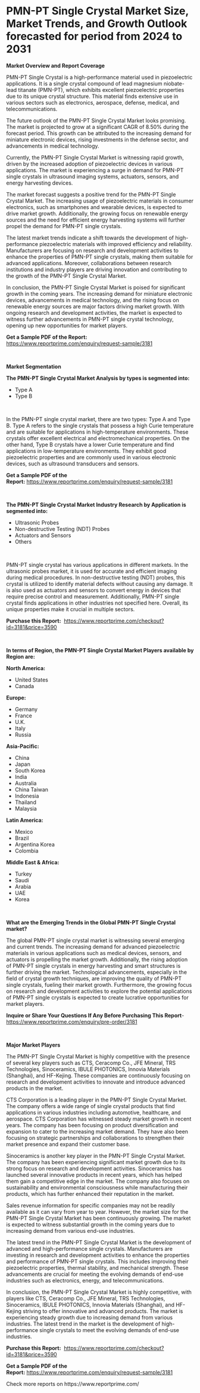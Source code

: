 <p><h1>PMN-PT Single Crystal Market Size, Market Trends, and Growth Outlook forecasted for period from 2024 to 2031</h1></p><p><strong>Market Overview and Report Coverage</strong></p>
<p><p>PMN-PT Single Crystal is a high-performance material used in piezoelectric applications. It is a single crystal compound of lead magnesium niobate-lead titanate (PMN-PT), which exhibits excellent piezoelectric properties due to its unique crystal structure. This material finds extensive use in various sectors such as electronics, aerospace, defense, medical, and telecommunications.</p><p>The future outlook of the PMN-PT Single Crystal Market looks promising. The market is projected to grow at a significant CAGR of 8.50% during the forecast period. This growth can be attributed to the increasing demand for miniature electronic devices, rising investments in the defense sector, and advancements in medical technology.</p><p>Currently, the PMN-PT Single Crystal Market is witnessing rapid growth, driven by the increased adoption of piezoelectric devices in various applications. The market is experiencing a surge in demand for PMN-PT single crystals in ultrasound imaging systems, actuators, sensors, and energy harvesting devices.</p><p>The market forecast suggests a positive trend for the PMN-PT Single Crystal Market. The increasing usage of piezoelectric materials in consumer electronics, such as smartphones and wearable devices, is expected to drive market growth. Additionally, the growing focus on renewable energy sources and the need for efficient energy harvesting systems will further propel the demand for PMN-PT single crystals.</p><p>The latest market trends indicate a shift towards the development of high-performance piezoelectric materials with improved efficiency and reliability. Manufacturers are focusing on research and development activities to enhance the properties of PMN-PT single crystals, making them suitable for advanced applications. Moreover, collaborations between research institutions and industry players are driving innovation and contributing to the growth of the PMN-PT Single Crystal Market.</p><p>In conclusion, the PMN-PT Single Crystal Market is poised for significant growth in the coming years. The increasing demand for miniature electronic devices, advancements in medical technology, and the rising focus on renewable energy sources are major factors driving market growth. With ongoing research and development activities, the market is expected to witness further advancements in PMN-PT single crystal technology, opening up new opportunities for market players.</p></p>
<p><strong>Get a Sample PDF of the Report:</strong> <a href="https://www.reportprime.com/enquiry/request-sample/3181">https://www.reportprime.com/enquiry/request-sample/3181</a></p>
<p>&nbsp;</p>
<p><strong>Market Segmentation</strong></p>
<p><strong>The PMN-PT Single Crystal Market Analysis by types is segmented into:</strong></p>
<p><ul><li>Type A</li><li>Type B</li></ul></p>
<p>&nbsp;</p>
<p><p>In the PMN-PT single crystal market, there are two types: Type A and Type B. Type A refers to the single crystals that possess a high Curie temperature and are suitable for applications in high-temperature environments. These crystals offer excellent electrical and electromechanical properties. On the other hand, Type B crystals have a lower Curie temperature and find applications in low-temperature environments. They exhibit good piezoelectric properties and are commonly used in various electronic devices, such as ultrasound transducers and sensors.</p></p>
<p><strong>Get a Sample PDF of the Report:</strong>&nbsp;<a href="https://www.reportprime.com/enquiry/request-sample/3181">https://www.reportprime.com/enquiry/request-sample/3181</a></p>
<p>&nbsp;</p>
<p><strong>The PMN-PT Single Crystal Market Industry Research by Application is segmented into:</strong></p>
<p><ul><li>Ultrasonic Probes</li><li>Non-destructive Testing (NDT) Probes</li><li>Actuators and Sensors</li><li>Others</li></ul></p>
<p>&nbsp;</p>
<p><p>PMN-PT single crystal has various applications in different markets. In the ultrasonic probes market, it is used for accurate and efficient imaging during medical procedures. In non-destructive testing (NDT) probes, this crystal is utilized to identify material defects without causing any damage. It is also used as actuators and sensors to convert energy in devices that require precise control and measurement. Additionally, PMN-PT single crystal finds applications in other industries not specified here. Overall, its unique properties make it crucial in multiple sectors.</p></p>
<p><strong>Purchase this Report:</strong>&nbsp; <a href="https://www.reportprime.com/checkout?id=3181&price=3590">https://www.reportprime.com/checkout?id=3181&price=3590</a></p>
<p>&nbsp;</p>
<p><strong>In terms of Region, the PMN-PT Single Crystal Market Players available by Region are:</strong></p>
<p>
    <p> <strong> North America: </strong>
        <ul>
            <li>United States</li>
            <li>Canada</li>
        </ul>
        </p> 
    <p> <strong> Europe: </strong>
        <ul>
            <li>Germany</li>
            <li>France</li>
            <li>U.K.</li>
            <li>Italy</li>
            <li>Russia</li>
        </ul>
        </p> 
    <p> <strong> Asia-Pacific: </strong>
        <ul>
            <li>China</li>
            <li>Japan</li>
            <li>South Korea</li>
            <li>India</li>
            <li>Australia</li>
            <li>China Taiwan</li>
            <li>Indonesia</li>
            <li>Thailand</li>
            <li>Malaysia</li>
        </ul>
        </p> 
    <p> <strong> Latin America: </strong>
        <ul>
            <li>Mexico</li>
            <li>Brazil</li>
            <li>Argentina Korea</li>
            <li>Colombia</li>
        </ul>
        </p> 
    <p> <strong> Middle East & Africa: </strong>
        <ul>
            <li>Turkey</li>
            <li>Saudi</li>
            <li>Arabia</li>
            <li>UAE</li>
            <li>Korea</li>
        </ul>
    </p>
    </p>
<p>&nbsp;</p>
<p><strong>What are the Emerging Trends in the Global PMN-PT Single Crystal market?</strong></p>
<p><p>The global PMN-PT single crystal market is witnessing several emerging and current trends. The increasing demand for advanced piezoelectric materials in various applications such as medical devices, sensors, and actuators is propelling the market growth. Additionally, the rising adoption of PMN-PT single crystals in energy harvesting and smart structures is further driving the market. Technological advancements, especially in the field of crystal growth techniques, are improving the quality of PMN-PT single crystals, fueling their market growth. Furthermore, the growing focus on research and development activities to explore the potential applications of PMN-PT single crystals is expected to create lucrative opportunities for market players.</p></p>
<p><strong>Inquire or Share Your Questions If Any Before Purchasing This Report</strong>- <a href="https://www.reportprime.com/enquiry/pre-order/3181">https://www.reportprime.com/enquiry/pre-order/3181</a></p>
<p>&nbsp;</p>
<p><strong>Major Market Players</strong></p>
<p><p>The PMN-PT Single Crystal Market is highly competitive with the presence of several key players such as CTS, Ceracomp Co., JFE Mineral, TRS Technologies, Sinoceramics, IBULE PHOTONICS, Innovia Materials (Shanghai), and HF-Kejing. These companies are continuously focusing on research and development activities to innovate and introduce advanced products in the market.</p><p>CTS Corporation is a leading player in the PMN-PT Single Crystal Market. The company offers a wide range of single crystal products that find applications in various industries including automotive, healthcare, and aerospace. CTS Corporation has witnessed steady market growth in recent years. The company has been focusing on product diversification and expansion to cater to the increasing market demand. They have also been focusing on strategic partnerships and collaborations to strengthen their market presence and expand their customer base.</p><p>Sinoceramics is another key player in the PMN-PT Single Crystal Market. The company has been experiencing significant market growth due to its strong focus on research and development activities. Sinoceramics has launched several innovative products in recent years, which has helped them gain a competitive edge in the market. The company also focuses on sustainability and environmental consciousness while manufacturing their products, which has further enhanced their reputation in the market.</p><p>Sales revenue information for specific companies may not be readily available as it can vary from year to year. However, the market size for the PMN-PT Single Crystal Market has been continuously growing. The market is expected to witness substantial growth in the coming years due to increasing demand from various end-use industries.</p><p>The latest trend in the PMN-PT Single Crystal Market is the development of advanced and high-performance single crystals. Manufacturers are investing in research and development activities to enhance the properties and performance of PMN-PT single crystals. This includes improving their piezoelectric properties, thermal stability, and mechanical strength. These advancements are crucial for meeting the evolving demands of end-use industries such as electronics, energy, and telecommunications.</p><p>In conclusion, the PMN-PT Single Crystal Market is highly competitive, with players like CTS, Ceracomp Co., JFE Mineral, TRS Technologies, Sinoceramics, IBULE PHOTONICS, Innovia Materials (Shanghai), and HF-Kejing striving to offer innovative and advanced products. The market is experiencing steady growth due to increasing demand from various industries. The latest trend in the market is the development of high-performance single crystals to meet the evolving demands of end-use industries.</p></p>
<p><strong>Purchase this Report:</strong>&nbsp;&nbsp;<a href="https://www.reportprime.com/checkout?id=3181&price=3590">https://www.reportprime.com/checkout?id=3181&price=3590</a></p>
<p></p>
<p><strong>Get a Sample PDF of the Report:</strong>&nbsp;<a href="https://www.reportprime.com/enquiry/request-sample/3181">https://www.reportprime.com/enquiry/request-sample/3181</a></p>
<p>Check more reports on https://www.reportprime.com/</p>
